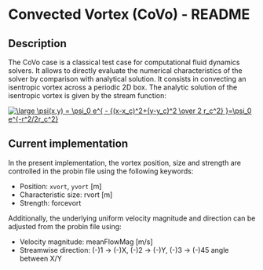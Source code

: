 Convected Vortex (CoVo) - README
================================

Description
-----------

The CoVo case is a classical test case for computational fluid dynamics solvers. It allows to directly evaluate the numerical characteristics of the solver by comparison with analytical solution. It consists in convecting an isentropic vortex across a periodic 2D box. The analytic solution of the isentropic vortex is given by the stream function:

<a href="https://www.codecogs.com/eqnedit.php?latex=\large&space;\psi(x,y)&space;=&space;\psi_0&space;e^{&space;-&space;{(x-x_c)^2&plus;(y-y_c)^2&space;\over&space;2&space;r_c^2}&space;}=\psi_0&space;e^{-r^2/2r_c^2}" target="_blank"><img src="https://latex.codecogs.com/svg.latex?\large&space;\psi(x,y)&space;=&space;\psi_0&space;e^{&space;-&space;{(x-x_c)^2&plus;(y-y_c)^2&space;\over&space;2&space;r_c^2}&space;}=\psi_0&space;e^{-r^2/2r_c^2}" title="\large \psi(x,y) = \psi_0 e^{ - {(x-x_c)^2+(y-y_c)^2 \over 2 r_c^2} }=\psi_0 e^{-r^2/2r_c^2}" /></a>


Current implementation
----------------------

In the present implementation, the vortex position, size and strength are controlled in the probin file using the following keywords:
 * Position: `xvort`, `yvort` [m]
 * Characteristic size: rvort [m]
 * Strength: forcevort 

Additionally, the underlying uniform velocity magnitude and direction can be adjusted from the probin file using:
 * Velocity magnitude: meanFlowMag [m/s]
 * Streamwise direction: (-)1 -> (-)X, (-)2 -> (-)Y, (-)3 -> (-)45 angle between X/Y 
